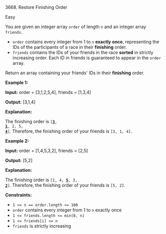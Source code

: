 3668\. Restore Finishing Order

Easy

You are given an integer array `order` of length `n` and an integer array `friends`.

*   `order` contains every integer from 1 to `n` **exactly once**, representing the IDs of the participants of a race in their **finishing** order.
*   `friends` contains the IDs of your friends in the race **sorted** in strictly increasing order. Each ID in friends is guaranteed to appear in the `order` array.

Return an array containing your friends' IDs in their **finishing** order.

**Example 1:**

**Input:** order = [3,1,2,5,4], friends = [1,3,4]

**Output:** [3,1,4]

**Explanation:**

The finishing order is <code>[<ins>**3**</ins>, <ins>**1**</ins>, 2, 5, <ins>**4**</ins>]</code>. Therefore, the finishing order of your friends is `[3, 1, 4]`.

**Example 2:**

**Input:** order = [1,4,5,3,2], friends = [2,5]

**Output:** [5,2]

**Explanation:**

The finishing order is <code>[1, 4, <ins>**5**</ins>, 3, <ins>**2**</ins>]</code>. Therefore, the finishing order of your friends is `[5, 2]`.

**Constraints:**

*   `1 <= n == order.length <= 100`
*   `order` contains every integer from 1 to `n` exactly once
*   `1 <= friends.length <= min(8, n)`
*   `1 <= friends[i] <= n`
*   `friends` is strictly increasing